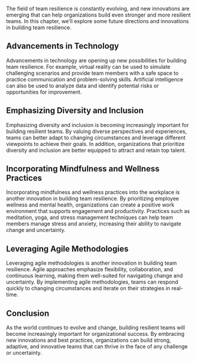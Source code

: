 
The field of team resilience is constantly evolving, and new innovations are emerging that can help organizations build even stronger and more resilient teams. In this chapter, we'll explore some future directions and innovations in building team resilience.

Advancements in Technology
--------------------------

Advancements in technology are opening up new possibilities for building team resilience. For example, virtual reality can be used to simulate challenging scenarios and provide team members with a safe space to practice communication and problem-solving skills. Artificial intelligence can also be used to analyze data and identify potential risks or opportunities for improvement.

Emphasizing Diversity and Inclusion
-----------------------------------

Emphasizing diversity and inclusion is becoming increasingly important for building resilient teams. By valuing diverse perspectives and experiences, teams can better adapt to changing circumstances and leverage different viewpoints to achieve their goals. In addition, organizations that prioritize diversity and inclusion are better equipped to attract and retain top talent.

Incorporating Mindfulness and Wellness Practices
------------------------------------------------

Incorporating mindfulness and wellness practices into the workplace is another innovation in building team resilience. By prioritizing employee wellness and mental health, organizations can create a positive work environment that supports engagement and productivity. Practices such as meditation, yoga, and stress management techniques can help team members manage stress and anxiety, increasing their ability to navigate change and uncertainty.

Leveraging Agile Methodologies
------------------------------

Leveraging agile methodologies is another innovation in building team resilience. Agile approaches emphasize flexibility, collaboration, and continuous learning, making them well-suited for navigating change and uncertainty. By implementing agile methodologies, teams can respond quickly to changing circumstances and iterate on their strategies in real-time.

Conclusion
----------

As the world continues to evolve and change, building resilient teams will become increasingly important for organizational success. By embracing new innovations and best practices, organizations can build strong, adaptive, and innovative teams that can thrive in the face of any challenge or uncertainty.

